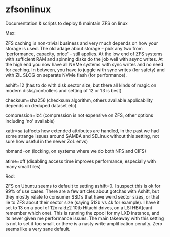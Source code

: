 # zfsonlinux
Documentation &amp; scripts to deploy &amp; maintain ZFS on linux


Max:

ZFS caching is non-trivial business and very much depends on how your storage is used.  The old adage about storage - pick any two from 'performance, capacity, price' - still applies.  At the low end of ZFS systems with sufficient RAM and spinning disks do the job well with async writes.  At the high end you now have all NVMe systems with sync writes and no need for caching.  In between, you have to juggle with sync writes (for safety) and with ZIL SLOG on separate NVMe flash (for performance). 

ashift=12 (has to do with disk sector size, but there all kinds of magic on modern disks/controllers and setting of 12 or 13 is best)

checksum=sha256 (checksum algorithm, others available applicability depends on deduped dataset etc)

compression=lz4 (compression is not expensive on ZFS, other options including 'no' available)

xattr=sa (affects how extended attributes are handled, in the past we had some strange issues around SAMBA and SELinux without this setting, not sure how useful in the newer ZoL envs)

nbmand=on (locking, on systems where we do both NFS and CIFS)

atime=off (disabling access time improves performance, especially with many small files)

Rod:

ZFS on Ubuntu seems to default to setting ashift=0. I suspect this is ok for 99% of use cases. There are a few articles about gotchas with Ashift, but they mostly relate to consumer SSD’s that have weird sector sizes, or that lie to ZFS about their sector size (saying 512b vs 4k for example). I have it set to 13 on a pool of 12x raidz2 10tb Hitachi drives, on a LSI HBA(cant remember which one). This is running the zpool for my LXD instance, and its never given me performance  issues. The main takeaway with this setting is not to set it too small, or there is a nasty write amplification penalty. Zero seems like a very sane default.

 
